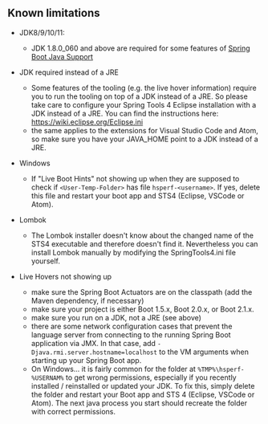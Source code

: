 ## Known limitations

* JDK8/9/10/11:
  * JDK 1.8.0_060 and above are required for some features of [Spring Boot Java Support](https://marketplace.visualstudio.com/items?itemName=Pivotal.vscode-boot-java)

* JDK required instead of a JRE
  * Some features of the tooling (e.g. the live hover information) require you to run the tooling on top of a JDK instead of a JRE. So please take care to configure your Spring Tools 4 Eclipse installation with a JDK instead of a JRE. You can find the instructions here: https://wiki.eclipse.org/Eclipse.ini
  * the same applies to the extensions for Visual Studio Code and Atom, so make sure you have your JAVA_HOME point to a JDK instead of a JRE.

* Windows
  * If "Live Boot Hints" not showing up when they are supposed to check if `<User-Temp-Folder>` has file `hsperf-<username>`. If yes, delete this file and restart your boot app and STS4 (Eclipse, VSCode or Atom).

* Lombok
  * The Lombok installer doesn't know about the changed name of the STS4 executable and therefore doesn't find it. Nevertheless you can install Lombok manually by modifying the SpringTools4.ini file yourself.

* Live Hovers not showing up
  * make sure the Spring Boot Actuators are on the classpath (add the Maven dependency, if necessary)
  * make sure your project is either Boot 1.5.x, Boot 2.0.x, or Boot 2.1.x.
  * make sure you run on a JDK, not a JRE (see above)
  * there are some network configuration cases that prevent the language server from connecting to the running Spring Boot application via JMX. In that case, add `-Djava.rmi.server.hostname=localhost` to the VM arguments when starting up your Spring Boot app.
  * On Windows... it is fairly common for the folder at `%TMP%\hsperf-%USERNAM%` to get wrong permissions, especially if you recently installed / reinstalled or updated your JDK. To fix this, simply delete the folder and restart your Boot app and STS 4 (Eclipse, VSCode or Atom). The next java process you start should recreate the folder with correct permissions.